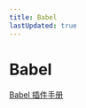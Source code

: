 ```yaml
---
title: Babel
lastUpdated: true
---
```


# Babel

[Babel 插件手册](https://github.com/jamiebuilds/babel-handbook/blob/master/translations/zh-Hans/plugin-handbook.md)

